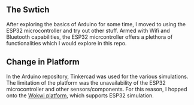 ## The Swtich
After exploring the basics of Arduino for some time, I moved to using the ESP32 microcontroller and try out other stuff.
Armed with Wifi and Bluetooth capabilities, the ESP32 micrcontroller offers a plethora of functionalities which I would explore in this repo.

## Change in Platform
In the Arduino repository, Tinkercad was used for the various simulations. The limitation of the platform was the unavailability of the ESP32 microcontroller and other sensors/components. For this reason, I hopped onto the [Wokwi platform](https://wokwi.com), which supports ESP32 simulation. 

